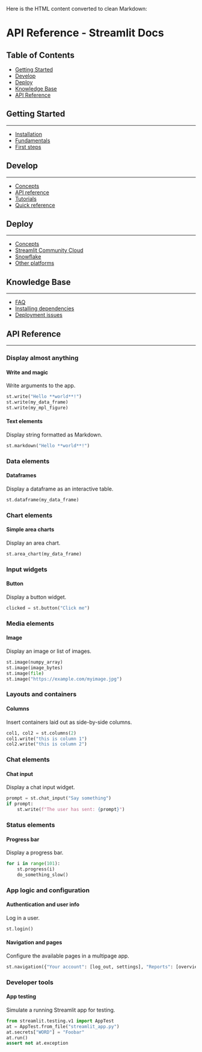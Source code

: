 Here is the HTML content converted to clean Markdown:

API Reference - Streamlit Docs
==========================

## Table of Contents

* [Getting Started](#getting-started)
* [Develop](#develop)
* [Deploy](#deploy)
* [Knowledge Base](#knowledge-base)
* [API Reference](#api-reference)

## Getting Started
------------

* [Installation](/get-started/installation)
* [Fundamentals](/get-started/fundamentals)
* [First steps](/get-started/tutorials)

## Develop
---------

* [Concepts](/develop/concepts)
* [API reference](/develop/api-reference)
* [Tutorials](/develop/tutorials)
* [Quick reference](/develop/quick-reference)

## Deploy
---------

* [Concepts](/deploy/concepts)
* [Streamlit Community Cloud](/deploy/streamlit-community-cloud)
* [Snowflake](/deploy/snowflake)
* [Other platforms](/deploy/tutorials)

## Knowledge Base
----------------

* [FAQ](/knowledge-base/using-streamlit)
* [Installing dependencies](/knowledge-base/dependencies)
* [Deployment issues](/knowledge-base/deploy)

## API Reference
--------------

### Display almost anything

#### Write and magic

Write arguments to the app.

```python
st.write("Hello **world**!")
st.write(my_data_frame)
st.write(my_mpl_figure)
```

#### Text elements

Display string formatted as Markdown.

```python
st.markdown("Hello **world**!")
```

### Data elements

#### Dataframes

Display a dataframe as an interactive table.

```python
st.dataframe(my_data_frame)
```

### Chart elements

#### Simple area charts

Display an area chart.

```python
st.area_chart(my_data_frame)
```

### Input widgets

#### Button

Display a button widget.

```python
clicked = st.button("Click me")
```

### Media elements

#### Image

Display an image or list of images.

```python
st.image(numpy_array)
st.image(image_bytes)
st.image(file)
st.image("https://example.com/myimage.jpg")
```

### Layouts and containers

#### Columns

Insert containers laid out as side-by-side columns.

```python
col1, col2 = st.columns(2)
col1.write("this is column 1")
col2.write("this is column 2")
```

### Chat elements

#### Chat input

Display a chat input widget.

```python
prompt = st.chat_input("Say something")
if prompt:
    st.write(f"The user has sent: {prompt}")
```

### Status elements

#### Progress bar

Display a progress bar.

```python
for i in range(101):
    st.progress(i)
    do_something_slow()
```

### App logic and configuration

#### Authentication and user info

Log in a user.

```python
st.login()
```

#### Navigation and pages

Configure the available pages in a multipage app.

```python
st.navigation({"Your account": [log_out, settings], "Reports": [overview, usage], "Tools": [search]})
```

### Developer tools

#### App testing

Simulate a running Streamlit app for testing.

```python
from streamlit.testing.v1 import AppTest
at = AppTest.from_file("streamlit_app.py")
at.secrets["WORD"] = "Foobar"
at.run()
assert not at.exception
```